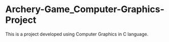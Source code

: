 # Archery-Game_Computer-Graphics-Project
This is a project developed using Computer Graphics in C language.
